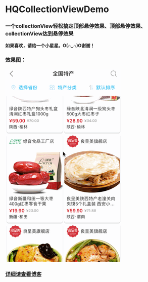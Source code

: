 # HQCollectionViewDemo

### 一个collectionView轻松搞定顶部悬停效果、顶部悬停效果、collectionView达到悬停效果

**如果喜欢，请给一个小星星。O(∩_∩)O谢谢！**

### 效果图：
![images](https://github.com/HanQiGod/HQCollectionViewDemo/blob/master/HQCollectionViewDemo/%E6%82%AC%E5%81%9C.gif)

### [详细请查看博客](https://blog.csdn.net/u010960265/article/details/78435012)
